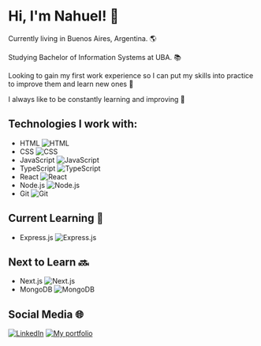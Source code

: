 # Hi, I'm Nahuel! 👋

Currently living in Buenos Aires, Argentina. 🌎

Studying Bachelor of Information Systems at UBA. 📚

Looking to gain my first work experience so I can put my skills into practice to improve them and learn new ones 🔎

I always like to be constantly learning and improving 💪


## Technologies I work with:

- HTML  ![HTML](https://img.shields.io/badge/-HTML-orange)
- CSS  ![CSS](https://img.shields.io/badge/-CSS-blue)
- JavaScript  ![JavaScript](https://img.shields.io/badge/-JavaScript-yellow)
- TypeScript  ![TypeScript](https://img.shields.io/badge/-TypeScript-blue)
- React  ![React](https://img.shields.io/badge/-React-blueviolet)
- Node.js  ![Node.js](https://img.shields.io/badge/-Node.js-green)
- Git  ![Git](https://img.shields.io/badge/-Git-orange)

## Current Learning 📖

- Express.js ![Express.js](https://img.shields.io/badge/-Express.js-lightgrey)

## Next to Learn 🔜

- Next.js ![Next.js](https://img.shields.io/badge/-Next.js-black)
- MongoDB ![MongoDB](https://img.shields.io/badge/-MongoDB-green)

## Social Media 🌐

[![LinkedIn](https://img.shields.io/badge/LinkedIn-blue?logo=linkedin)](https://www.linkedin.com/in/nahuel-guirao-6b1a96242/)
[![My portfolio](https://img.shields.io/badge/Website-black?logo=react)](https://www.tu-sitio-web.com)
